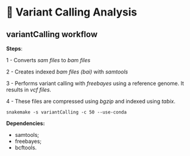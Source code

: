 # :dna: Variant Calling Analysis

## variantCalling workflow

**Steps**:

1 - Converts *sam files* to *bam files*

2 - Creates indexed *bam files (bai)* with *samtools*

3 - Performs variant calling with *freebayes* using a reference genome. It results in *vcf files*.

4 - These files are compressed using *bgzip* and indexed using *tabix*.

```snakemake -s variantCalling -c 50 --use-conda```

**Dependencies:**
 
 - samtools;
 - freebayes;
 - bcftools.

